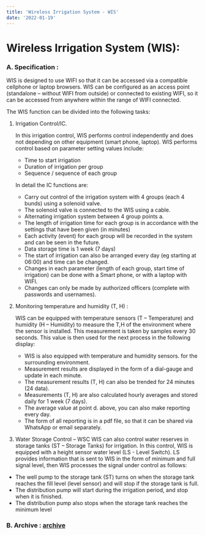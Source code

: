 ```yaml
---
title: 'Wireless Irrigation System - WIS'
date: '2022-01-19'
---
```


# Wireless Irrigation System (WIS):

### A. Specification :

WIS is designed to use WIFI so that it can be accessed via a compatible cellphone or laptop
browsers. WIS can be configured as an access point (standalone – without WIFI from outside) or
connected to existing WIFI, so it can be accessed from anywhere within the range of WIFI
connected.

The WIS function can be divided into the following tasks:

1. Irrigation Control/IC.

   In this irrigation control, WIS performs control independently and does not
   depending on other equipment (smart phone, laptop). WIS performs control
   based on parameter setting values ​​include:

   - Time to start irrigation
   - Duration of irrigation per group
   - Sequence / sequence of each group

   In detail the IC functions are:

   - Carry out control of the irrigation system with 4 groups (each 4
     bunds) using a solenoid valve.
   - The solenoid valve is connected to the WIS using a cable.
   - Alternating irrigation system between 4 group points a.
   - The length of irrigation time for each group is in accordance with the settings that have been given (in minutes)
   - Each activity (event) for each group will be recorded in the system and
     can be seen in the future.
   - Data storage time is 1 week (7 days)
   - The start of irrigation can also be arranged every day (eg starting at 06:00) and
     time can be changed.
   - Changes in each parameter (length of each group, start time of irrigation) can be
     done with a Smart phone, or with a laptop with WIFI.
   - Changes can only be made by authorized officers (complete with
     passwords and usernames).

2. Monitoring temperature and humidity (T, H) :

   WIS can be equipped with temperature sensors (T – Temperature) and humidity (H – Humidity)
   to measure the T,H of the environment where the sensor is installed. This measurement is taken by
   samples every 30 seconds. This value is then used for the next process
   in the following display:

   - WIS is also equipped with temperature and humidity sensors.
     for the surrounding environment.
   - Measurement results are displayed in the form of a dial-gauge and update in each
     minute.
   - The measurement results (T, H) can also be trended for 24 minutes (24 data).
   - Measurements (T, H) are also calculated hourly averages and stored daily
     for 1 week (7 days).
   - The average value at point d. above, you can also make reporting every day.
   - The form of all reporting is in a pdf file, so that it can be shared via WhatsApp or email
     separately.

3. Water Storage Control – WSC
   WIS can also control water reserves in storage tanks (ST – Storage Tanks) for irrigation. In this control, WIS is equipped with a height sensor
   water level (LS - Level Switch). LS provides information that is sent to WIS in the form of
   minimum and full signal level, then WIS processes the signal under control
   as follows:

- The well pump to the storage tank (ST) turns on when the storage tank reaches the fill level
  (level sensor) and will stop if the storage tank is full.
- The distribution pump will start during the irrigation period, and stop when it is finished.
- The distribution pump also stops when the storage tank reaches the minimum level

### B. Archive : [archive](https://github.com/slametsampon/WIS_SAM)
